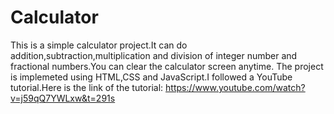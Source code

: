 # Calculator
This is a simple calculator project.It can do addition,subtraction,multiplication and division of integer number and fractional numbers.You can clear the calculator screen anytime.
The project is implemeted using HTML,CSS and JavaScript.I followed a YouTube tutorial.Here is the link of the tutorial:
https://www.youtube.com/watch?v=j59qQ7YWLxw&t=291s
